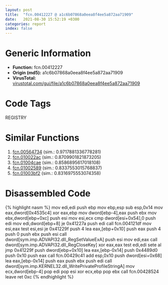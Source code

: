 ```yaml
---
layout: post
title:  "fcn.00412227 @ a1c6b07868a0eea8f4ee5a872aa71909"
date:   2021-08-30 15:52:19 +0300
categories: report
index: false
---
```


# Generic Information
- **Function:** fcn.00412227
- **Origin (md5):** a1c6b07868a0eea8f4ee5a872aa71909
- **VirusTotal:** [virustotal.com/gui/file/a1c6b07868a0eea8f4ee5a872aa71909][virustotal_ref]

# Code Tags
<span class="tag" id="REGISTRY">REGISTRY</span>


# Similar Functions

1. [fcn.00564734][similar_1_ref] (sim.: 0.9717881336778281)
2. [fcn.010022ac][similar_2_ref] (sim.: 0.8709901821873205)
3. [fcn.01004cae][similar_3_ref] (sim.: 0.8586895617018108)
4. [fcn.01002589][similar_4_ref] (sim.: 0.8337553015768837)
5. [fcn.01003bf2][similar_5_ref] (sim.: 0.8316975553074358)


# Disassembled Code

{% highlight nasm %}
mov edi,edi
push ebp
mov ebp,esp
sub esp,0x14
mov eax,dword[0x4535c4]
xor eax,ebp
mov dword[ebp-4],eax
push ebx
mov ebx,dword[ebp+0xc]
push esi
mov esi,ecx
cmp dword[esi+0x54],0
push edi
mov edi,dword[ebp+8]
je 0x41227a
push edi
call fcn.004121df
mov esi,eax
test esi,esi
je 0x41229f
push 4
lea eax,[ebp+0x10]
push eax
push 4
push 0
push ebx
push esi
call dword[sym.imp.ADVAPI32.dll_RegSetValueExA]
push esi
mov edi,eax
call dword[sym.imp.ADVAPI32.dll_RegCloseKey]
xor eax,eax
test edi,edi
sete al
jmp 0x41229f
push dword[ebp+0x10]
lea eax,[ebp-0x14]
push 0x4489d0
push 0x10
push eax
call fcn.00429c41
add esp,0x10
push dword[esi+0x68]
lea eax,[ebp-0x14]
push eax
push ebx
push edi
call dword[sym.imp.KERNEL32.dll_WritePrivateProfileStringA]
mov ecx,dword[ebp-4]
pop edi
pop esi
xor ecx,ebp
pop ebx
call fcn.00428524
leave
ret 0xc
{% endhighlight %}


[similar_1_ref]: /report/fcn.00564734@c60344b51fa39a329b92557d24ff7670
[similar_2_ref]: /report/fcn.010022ac@7be42d186738ec1816397d616de2cb9d
[similar_3_ref]: /report/fcn.01004cae@7be42d186738ec1816397d616de2cb9d
[similar_4_ref]: /report/fcn.01002589@7be42d186738ec1816397d616de2cb9d
[similar_5_ref]: /report/fcn.01003bf2@7be42d186738ec1816397d616de2cb9d
[virustotal_ref]: https://www.virustotal.com/gui/file/a1c6b07868a0eea8f4ee5a872aa71909
